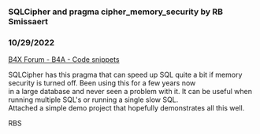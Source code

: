 ### SQLCipher and pragma cipher_memory_security by RB Smissaert
### 10/29/2022
[B4X Forum - B4A - Code snippets](https://www.b4x.com/android/forum/threads/143837/)

SQLCipher has this pragma that can speed up SQL quite a bit if memory security is turned off. Been using this for a few years now  
in a large database and never seen a problem with it. It can be useful when running multiple SQL's or running a single slow SQL.  
Attached a simple demo project that hopefully demonstrates all this well.  
  
RBS